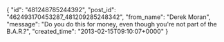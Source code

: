  {
   "id": "481248785244392",
   "post_id": "462493170453287_481209285248342",
   "from_name": "Derek Moran",
   "message": "Do you do this for money, even though you're not part of the B.A.R.?",
   "created_time": "2013-02-15T09:10:07+0000"
 }
